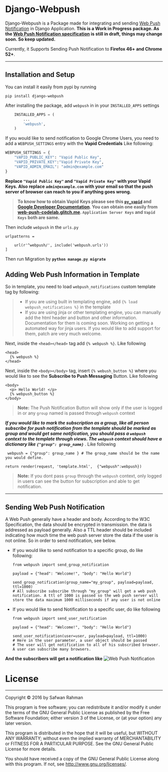 ﻿Django-Webpush
===================


Django-Webpush is a Package made for integrating and sending [Web Push Notification](https://developer.mozilla.org/en/docs/Web/API/Push_API) in Django Application.
**This is a Work in Progress package. As the [Web Push Notification specification](https://www.w3.org/TR/push-api/) is still in draft, things may change soon. So keep updated.**

Currently, it Supports Sending Push Notification to **Firefox 46+ and Chrome 52+**.

----------


Installation and Setup
-------------

You can install it easily from pypi by running

    pip install django-webpush

After installing the package, add `webpush` in in your `INSTALLED_APPS` settings

```python
    INSTALLED_APPS = (
        ...
        'webpush',
    )
```

If you would like to send notification to Google Chrome Users, you need to add a ``WEBPUSH_SETTINGS`` entry with the **Vapid Credentials** Like following:
```python
WEBPUSH_SETTINGS = {
    "VAPID_PUBLIC_KEY": "Vapid Public Key",
    "VAPID_PRIVATE_KEY":"Vapid Private Key",
    "VAPID_ADMIN_EMAIL": "admin@example.com"
}
```
**Replace ``"Vapid Public Key"`` and ``"Vapid Private Key"`` with your Vapid Keys. Also replace ``admin@example.com`` with your email so that the push server of browser can reach to you if anything goes wrong.**

> **To know how to obtain Vapid Keys please see this [`py_vapid`](https://github.com/web-push-libs/vapid/tree/master/python) and [Google Developer Documentation](https://developers.google.com/web/fundamentals/push-notifications/subscribing-a-user#how_to_create_application_server_keys). You can obtain one easily from [web-push-codelab.glitch.me](https://web-push-codelab.glitch.me/). ``Application Server Keys`` and ``Vapid Keys`` both are same.**

Then include `webpush` in the `urls.py`

    urlpatterns =
    
        url(r'^webpush/', include('webpush.urls'))
    ]

Then run Migration by **`python manage.py migrate`**



Adding Web Push Information in Template
-------------------

So in template, you need to load `webpush_notifications` custom template tag by following:
> - If you are using built in templating engine, add `{% load webpush_notifications %}` in the template
> - If you are using jinja or other templating engine, you can manually add the html header and button and other information. Documentation for them is coming soon. Working on getting a automated way for jinja users. If you would like to add support for them, patch are very much welcome.

Next, inside the `<head></head>` tag add `{% webpush %}`. Like following


```
<head>
  {% webpush %}
</head>
```
Next, inside the `<body></body>` tag, insert `{% webush_button %}` where you would like to see the **Subscribe to Push Messaging** Button. Like following
```
<body>
  <p> Hello World! </p>
  {% webpush_button %}
</body>
```
 
 >**Note:** The Push Notification Button will show only if the user is logged in or any `group` named is passed through `webpush` context
 
 ***If you would like to mark the subscription as a group, like all person subscribe for push notification from the template should be marked as group and would get same notification, you should pass a `webpush` context to the template through views. The `webpush` context should have a dictionary like `{"group": group_name}`*** . Like following
 
```
 webpush = {"group": group_name } # The group_name should be the name you would define.

return render(request, 'template.html',  {"webpush":webpush})
```
> **Note:** If you dont pass `group` through the `webpush` context, only logged in users can see the button for subscription and able to get notification.

----------

Sending Web Push Notification
-------------------

A Web Push generally have a header and body. According to the W3C Specification, the data should be encrypted in transmission. the data is addressed as payload generally. Also a TTL header should be included indicating how much time the web push server store the data if the user is not online.
So in order to send notification, see below.

- If you would like to send notification to a specific group, do like following:


    ```
    from webpush import send_group_notification
    
    payload = {"head": "Welcome!", "body": "Hello World"}
    
    send_group_notification(group_name="my_group", payload=payload, ttl=1000)
    # All subscribe subscribe through "my_group" will get a web push notification. A ttl of 1000 is passed so the web push server will store the data maximum 1000 milliseconds if any user is not online
    
    ```

- If you would like to send Notification to a specific user, do like following
    ```
    from webpush import send_user_notification
    
    payload = {"head": "Welcome!", "body": "Hello World"}

    send_user_notification(user=user, payload=payload, ttl=1000)
    # Here in the user parameter, a user object should be passed
    # The user will get notification to all of his subscribed browser. A user can subscribe many browsers.
    ```
 **And the subscribers will get a notification like**
 ![Web Push Notification](http://i.imgur.com/VA6cxRc.png)


License
=======
----
Copyright © 2016 by Safwan Rahman

This program is free software; you can redistribute it and/or modify it under the terms of the GNU General Public License as published by the Free Software Foundation; either version 3 of the License, or (at your option) any later version.

   This program is distributed in the hope that it will be useful,
   but WITHOUT ANY WARRANTY; without even the implied warranty of
   MERCHANTABILITY or FITNESS FOR A PARTICULAR PURPOSE.  See the
   GNU General Public License for more details.

   You should have received a copy of the GNU General Public License
    along with this program.  If not, see <http://www.gnu.org/licenses/>.


